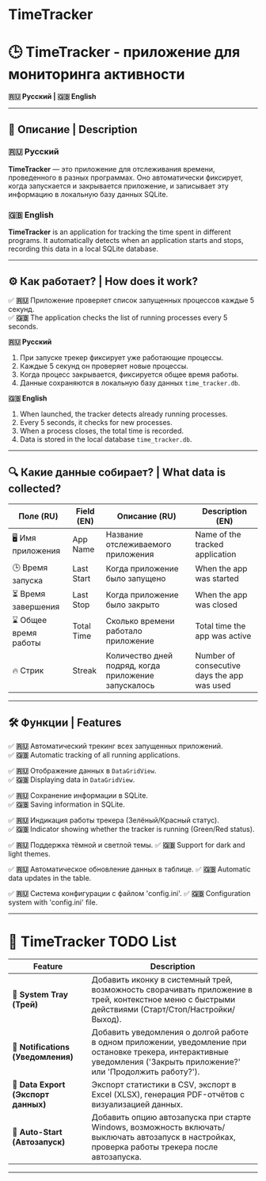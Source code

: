 # TimeTracker

# 🕒 TimeTracker - приложение для мониторинга активности
**🇷🇺 Русский | 🇬🇧 English**

---

## 📌 Описание | Description
### 🇷🇺 Русский
**TimeTracker** — это приложение для отслеживания времени, проведенного в разных программах. Оно автоматически фиксирует, когда запускается и закрывается приложение, и записывает эту информацию в локальную базу данных SQLite.

### 🇬🇧 English
**TimeTracker** is an application for tracking the time spent in different programs. It automatically detects when an application starts and stops, recording this data in a local SQLite database.

---

## ⚙️ Как работает? | How does it work?
✅ **🇷🇺** Приложение проверяет список запущенных процессов каждые 5 секунд.  
✅ **🇬🇧** The application checks the list of running processes every 5 seconds.  

**🇷🇺 Русский**  
1. При запуске трекер фиксирует уже работающие процессы.  
2. Каждые 5 секунд он проверяет новые процессы.  
3. Когда процесс закрывается, фиксируется общее время работы.  
4. Данные сохраняются в локальную базу данных `time_tracker.db`.  

**🇬🇧 English**  
1. When launched, the tracker detects already running processes.  
2. Every 5 seconds, it checks for new processes.  
3. When a process closes, the total time is recorded.  
4. Data is stored in the local database `time_tracker.db`.  

---

## 🔍 Какие данные собирает? | What data is collected?
| Поле (RU) | Field (EN) | Описание (RU) | Description (EN) |
|-----------|-----------|---------------|---------------|
| 🖥️ Имя приложения | App Name | Название отслеживаемого приложения | Name of the tracked application |
| 🕒 Время запуска | Last Start | Когда приложение было запущено | When the app was started |
| ⏳ Время завершения | Last Stop | Когда приложение было закрыто | When the app was closed |
| ⌛ Общее время работы | Total Time | Сколько времени работало приложение | Total time the app was active |
| 🔥 Стрик | Streak | Количество дней подряд, когда приложение запускалось | Number of consecutive days the app was used |

---

## 🛠 Функции | Features
✅ **🇷🇺** Автоматический трекинг всех запущенных приложений.  
✅ **🇬🇧** Automatic tracking of all running applications.  

✅ **🇷🇺** Отображение данных в `DataGridView`.  
✅ **🇬🇧** Displaying data in `DataGridView`.  

✅ **🇷🇺** Сохранение информации в SQLite.  
✅ **🇬🇧** Saving information in SQLite.  

✅ **🇷🇺** Индикация работы трекера (Зелёный/Красный статус).  
✅ **🇬🇧** Indicator showing whether the tracker is running (Green/Red status).  

✅ **🇷🇺** Поддержка тёмной и светлой темы.
✅ **🇬🇧** Support for dark and light themes.

✅ **🇷🇺** Автоматическое обновление данных в таблице.
✅ **🇬🇧** Automatic data updates in the table.

✅ **🇷🇺** Система конфигурации с файлом 'config.ini'.
✅ **🇬🇧** Configuration system with 'config.ini' file.

---

# 🚀 TimeTracker TODO List
| Feature | Description |
|---------|------------|
| **📌 System Tray (Трей)** | Добавить иконку в системный трей, возможность сворачивать приложение в трей, контекстное меню с быстрыми действиями (Старт/Стоп/Настройки/Выход). |
| **🔔 Notifications (Уведомления)** | Добавить уведомления о долгой работе в одном приложении, уведомление при остановке трекера, интерактивные уведомления ('Закрыть приложение?' или 'Продолжить работу?'). |
| **📂 Data Export (Экспорт данных)** | Экспорт статистики в CSV, экспорт в Excel (XLSX), генерация PDF-отчётов с визуализацией данных. |
| **🔄 Auto-Start (Автозапуск)** | Добавить опцию автозапуска при старте Windows, возможность включать/выключать автозапуск в настройках, проверка работы трекера после автозапуска. |
---
